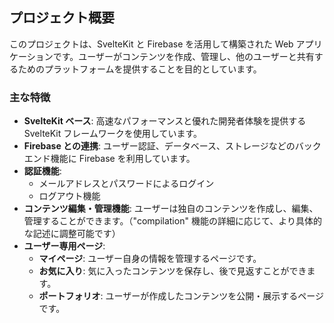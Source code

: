 ## プロジェクト概要

このプロジェクトは、SvelteKit と Firebase を活用して構築された Web アプリケーションです。ユーザーがコンテンツを作成、管理し、他のユーザーと共有するためのプラットフォームを提供することを目的としています。

### 主な特徴

*   **SvelteKit ベース**: 高速なパフォーマンスと優れた開発者体験を提供する SvelteKit フレームワークを使用しています。
*   **Firebase との連携**: ユーザー認証、データベース、ストレージなどのバックエンド機能に Firebase を利用しています。
*   **認証機能**:
    *   メールアドレスとパスワードによるログイン
    *   ログアウト機能
*   **コンテンツ編集・管理機能**: ユーザーは独自のコンテンツを作成し、編集、管理することができます。（"compilation" 機能の詳細に応じて、より具体的な記述に調整可能です）
*   **ユーザー専用ページ**:
    *   **マイページ**: ユーザー自身の情報を管理するページです。
    *   **お気に入り**: 気に入ったコンテンツを保存し、後で見返すことができます。
    *   **ポートフォリオ**: ユーザーが作成したコンテンツを公開・展示するページです。
